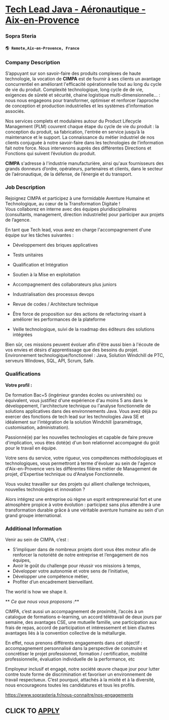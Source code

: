 # [Tech Lead Java - Aéronautique - Aix-en-Provence](https://www.remotewlb.com/apply/tech-lead-java-aeronautique-aix-en-provence-98614)  
### Sopra Steria  
#### `🌎 Remote,Aix-en-Provence, France`  

### **Company Description**

S’appuyant sur son savoir-faire des produits complexes de haute technologie, la vocation de **CIMPA** est de fournir à ses clients un avantage concurrentiel en améliorant l'efficacité opérationnelle tout au long du cycle de vie du produit. Complexité technologique, long cycle de de vie, exigences de sûreté et sécurité, chaine logistique multi-dimensionnelle… : nous nous engageons pour transformer, optimiser et renforcer l’approche de conception et production industrielles et les systèmes d’information associés.

Nos services complets et modulaires autour du Product Lifecycle Management (PLM) couvrent chaque étape du cycle de vie du produit : la conception du produit, sa fabrication, l'entrée en service jusqu’à la maintenance et le support. La connaissance du métier industriel de nos clients conjuguée à notre savoir-faire dans les technologies de l’information fait notre force. Nous intervenons auprès des différentes Directions et Fonctions qui suivent l’évolution du produit.

**CIMPA** s'adresse à l'industrie manufacturière, ainsi qu'aux fournisseurs des grands donneurs d’ordre, opérateurs, partenaires et clients, dans le secteur de l’aéronautique, de la défense, de l’énergie et du transport.

###  **Job Description**

Rejoignez CIMPA et participez à une formidable Aventure Humaine et Technologique, au cœur de la Transformation Digitale !  
Vous collaborez en interne avec des équipes pluridisciplinaires (consultants, management, direction industrielle) pour participer aux projets de l’agence.

En tant que Tech lead, vous avez en charge l'accompagnement d'une équipe sur les tâches suivantes :

  * Développement des briques applicatives 

  * Tests unitaires 

  * Qualification et Intégration 

  * Soutien à la Mise en exploitation 

  * Accompagnement des collaborateurs plus juniors 

  * Industrialisation des processus devops 

  * Revue de codes / Architecture technique 

  * Être force de proposition sur des actions de refactoring visant à améliorer les performances de la plateforme 

  * Veille technologique, suivi de la roadmap des éditeurs des solutions intégrées 

Bien sûr, ces missions peuvent évoluer afin d'être aussi bien à l'écoute de vos envies et désirs d'apprentissage que des besoins du projet. Environnement technologique/fonctionnel : Java, Solution Windchill de PTC, serveurs Windows, SQL, API, Scrum, Safe.

### **Qualifications**

 **Votre profil :**

De formation Bac+5 (ingénieur grandes écoles ou universités) ou équivalent, vous justifiez d'une expérience d'au moins 5 ans dans le développement, l'architecture technique ou l'analyse fonctionnelle de solutions applicatives dans des environnements Java. Vous avez déjà pu exercer des fonctions de tech lead sur les technologies Java SE et idéalement sur l’intégration de la solution Windchill (paramétrage, customisation, administration).

Passionné(e) par les nouvelles technologies et capable de faire preuve d'implication, vous êtes doté(e) d'un bon relationnel accompagné du goût pour le travail en équipe.

Votre sens du service, votre rigueur, vos compétences méthodologiques et technologiques, vous permettront à terme d'évoluer au sein de l'agence d'Aix-en-Provence vers les différentes filières métier de Management de projet, d'Expertise technique ou d'Analyse Fonctionnelle.

Vous voulez travailler sur des projets qui allient challenge techniques, nouvelles technologies et innovation ?

Alors intégrez une entreprise où règne un esprit entrepreneurial fort et une atmosphère propice à votre évolution : participez sans plus attendre à une transformation durable grâce à une véritable aventure humaine au sein d'un grand groupe international.

### **Additional Information**

Venir au sein de CIMPA, c’est :

  * S’impliquer dans de nombreux projets dont vous êtes moteur afin de renforcer la notoriété de notre entreprise et l’engagement de nos équipes,
  * Avoir le goût du challenge pour réussir vos missions à temps,
  * Développer votre autonomie et votre sens de l’initiative,
  * Développer une compétence métier,
  * Profiter d’un encadrement bienveillant.

The world is how we shape it.

 ** _Ce que nous vous proposons :_**

CIMPA, c’est aussi un accompagnement de proximité, l’accès à un catalogue de formations e-learning, un accord télétravail de deux jours par semaine, des avantages CSE, une mutuelle famille, une participation aux frais de repas, accord de participation et intéressement et bien d’autres avantages liés à la convention collective de la métallurgie.

En effet, nous prenons différents engagements dans cet objectif : accompagnement personnalisé dans la perspective de construire et concrétiser le projet professionnel, formation / certification, mobilité professionnelle, évaluation individuelle de la performance, etc

Employeur inclusif et engagé, notre société œuvre chaque jour pour lutter contre toute forme de discrimination et favoriser un environnement de travail respectueux. C’est pourquoi, attachés à la mixité et à la diversité, nous encourageons toutes les candidatures et tous les profils.

https://www.soprasteria.fr/nous-connaitre/nos-engagements

  
## CLICK TO [APPLY](https://www.remotewlb.com/apply/tech-lead-java-aeronautique-aix-en-provence-98614)

